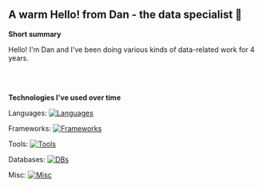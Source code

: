 ## A warm Hello! from Dan - the data specialist 👋

**Short summary**

Hello! I'm Dan and I've been doing various kinds of data-related work for 4 years.

<br>
<br>

**Technologies I've used over time**


Languages:  [![Languages](https://skillicons.dev/icons?i=python,java)](https://skillicons.dev)

Frameworks:  [![Frameworks](https://skillicons.dev/icons?i=fastapi,flask,sklearn)](https://skillicons.dev)

Tools:  [![Tools](https://skillicons.dev/icons?i=gcp,azure,docker,kubernetes,kafka)](https://skillicons.dev)

Databases:  [![DBs](https://skillicons.dev/icons?i=mysql,postgres,redis)](https://skillicons.dev)

Misc:  [![Misc](https://skillicons.dev/icons?i=linux,grafana,prometheus,bash,discord,css)](https://skillicons.dev)

